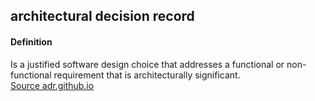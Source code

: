 ## architectural decision record

<h4>Definition</h4><p>Is a justified software design choice that addresses a functional or non-functional requirement that is architecturally significant.<br><a href="https://adr.github.io/">Source adr.github.io</a></p>

